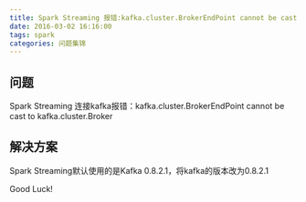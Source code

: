 ```yaml
---
title: Spark Streaming 报错:kafka.cluster.BrokerEndPoint cannot be cast to kafka.cluster.Broker'
date: 2016-03-02 16:16:00
tags: spark
categories: 问题集锦
---
```


## 问题

Spark Streaming 连接kafka报错：kafka.cluster.BrokerEndPoint cannot be cast to kafka.cluster.Broker

## 解决方案

Spark Streaming默认使用的是Kafka 0.8.2.1，将kafka的版本改为0.8.2.1





Good Luck!